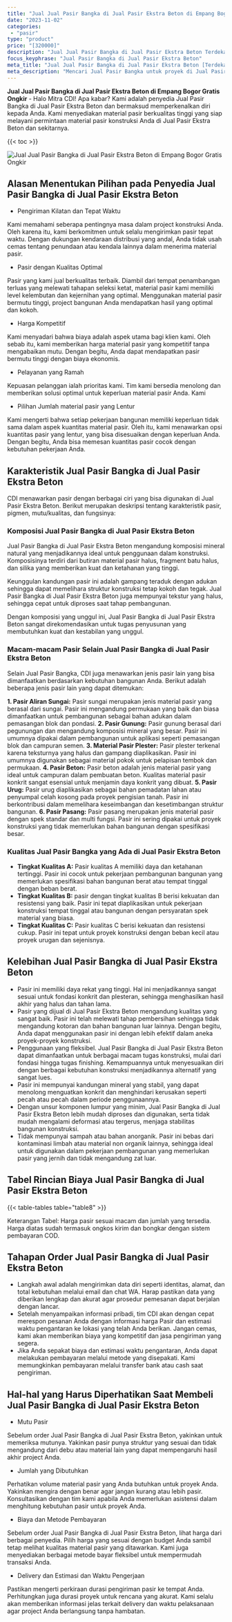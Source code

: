 ```yaml
---
title: "Jual Jual Pasir Bangka di Jual Pasir Ekstra Beton di Empang Bogor Gratis Ongkir"
date: "2023-11-02"
categories:
 - "pasir"
type: "product"
price: "[320000]"
description: "Jual Jual Pasir Bangka di Jual Pasir Ekstra Beton Terdekat. Jual Pasir Bangka ini sering digunakan dalam proyek konstruksi sebagai bahan campuran yang terpilih dan halus. Hubungi kami untuk informasi lebih lanjut."
focus_keyphrase: "Jual Pasir Bangka di Jual Pasir Ekstra Beton"
meta_title: "Jual Jual Pasir Bangka di Jual Pasir Ekstra Beton [Terdekat] - CDI"
meta_description: "Mencari Jual Pasir Bangka untuk proyek di Jual Pasir Ekstra Beton? Kami memiliki Jual Pasir Bangka berkualitas untuk bahan campuran. Dapatkan penawaran terbaik sekarang."
---
```


**Jual Jual Pasir Bangka di Jual Pasir Ekstra Beton di Empang Bogor Gratis Ongkir** - Halo Mitra CDI! Apa kabar? Kami adalah penyedia Jual Pasir Bangka di Jual Pasir Ekstra Beton dan bermaksud memperkenalkan diri kepada Anda. Kami menyediakan material pasir berkualitas tinggi yang siap melayani permintaan material pasir konstruksi Anda di Jual Pasir Ekstra Beton dan sekitarnya.

{{< toc >}}

![Jual Jual Pasir Bangka di Jual Pasir Ekstra Beton di Empang Bogor Gratis Ongkir](/images/pasir/pasir-bangunan-27.jpg)

## Alasan Menentukan Pilihan pada Penyedia Jual Pasir Bangka di Jual Pasir Ekstra Beton

*   Pengiriman Kilatan dan Tepat Waktu

Kami memahami seberapa pentingnya masa dalam project konstruksi Anda. Oleh karena itu, kami berkomitmen untuk selalu mengirimkan pasir tepat waktu. Dengan dukungan kendaraan distribusi yang andal, Anda tidak usah cemas tentang penundaan atau kendala lainnya dalam menerima material pasir.
*   Pasir dengan Kualitas Optimal

Pasir yang kami jual berkualitas terbaik. Diambil dari tempat penambangan terluas yang melewati tahapan seleksi ketat, material pasir kami memiliki level kelembutan dan kejernihan yang optimal. Menggunakan material pasir bermutu tinggi, project bangunan Anda mendapatkan hasil yang optimal dan kokoh.
*   Harga Kompetitif

Kami menyadari bahwa biaya adalah aspek utama bagi klien kami. Oleh sebab itu, kami memberikan harga material pasir yang kompetitif tanpa mengabaikan mutu. Dengan begitu, Anda dapat mendapatkan pasir bermutu tinggi dengan biaya ekonomis.
*   Pelayanan yang Ramah

Kepuasan pelanggan ialah prioritas kami. Tim kami bersedia menolong dan memberikan solusi optimal untuk keperluan material pasir Anda. Kami

*   Pilihan Jumlah material pasir yang Lentur

Kami mengerti bahwa setiap pekerjaan bangunan memiliki keperluan tidak sama dalam aspek kuantitas material pasir. Oleh itu, kami menawarkan opsi kuantitas pasir yang lentur, yang bisa disesuaikan dengan keperluan Anda. Dengan begitu, Anda bisa memesan kuantitas pasir cocok dengan kebutuhan pekerjaan Anda.

## Karakteristik Jual Pasir Bangka di Jual Pasir Ekstra Beton

CDI menawarkan pasir dengan berbagai ciri yang bisa digunakan di Jual Pasir Ekstra Beton. Berikut merupakan deskripsi tentang karakteristik pasir, pigmen, mutu/kualitas, dan fungsinya:

### Komposisi Jual Pasir Bangka di Jual Pasir Ekstra Beton

Jual Pasir Bangka di Jual Pasir Ekstra Beton mengandung komposisi mineral natural yang menjadikannya ideal untuk penggunaan dalam konstruksi. Komposisinya terdiri dari butiran material pasir halus, fragment batu halus, dan silika yang memberikan kuat dan ketahanan yang tinggi.

Keunggulan kandungan pasir ini adalah gampang teraduk dengan adukan sehingga dapat memelihara struktur konstruksi tetap kokoh dan tegak. Jual Pasir Bangka di Jual Pasir Ekstra Beton juga mempunyai tekstur yang halus, sehingga cepat untuk diproses saat tahap pembangunan.

Dengan komposisi yang unggul ini, Jual Pasir Bangka di Jual Pasir Ekstra Beton sangat direkomendasikan untuk tugas penyusunan yang membutuhkan kuat dan kestabilan yang unggul.

### Macam-macam Pasir Selain Jual Pasir Bangka di Jual Pasir Ekstra Beton

Selain Jual Pasir Bangka, CDI juga menawarkan jenis pasir lain yang bisa dimanfaatkan berdasarkan kebutuhan bangunan Anda. Berikut adalah beberapa jenis pasir lain yang dapat ditemukan:

**1\. Pasir Aliran Sungai:** Pasir sungai merupakan jenis material pasir yang berasal dari sungai. Pasir ini mengandung permukaan yang baik dan biasa dimanfaatkan untuk pembangunan sebagai bahan adukan dalam pemasangan blok dan pondasi.
**2\. Pasir Gunung:** Pasir gunung berasal dari pegunungan dan mengandung komposisi mineral yang besar. Pasir ini umumnya dipakai dalam pembangunan untuk aplikasi seperti pemasangan blok dan campuran semen.
**3\. Material Pasir Plester:** Pasir plester terkenal karena teksturnya yang halus dan gampang diaplikasikan. Pasir ini umumnya digunakan sebagai material pokok untuk pelapisan tembok dan permukaan.
**4\. Pasir Beton:** Pasir beton adalah jenis material pasir yang ideal untuk campuran dalam pembuatan beton. Kualitas material pasir konkrit sangat esensial untuk menjamin daya konkrit yang dibuat.
**5\. Pasir Urug:** Pasir urug diaplikasikan sebagai bahan pemadatan lahan atau penyumpal celah kosong pada proyek pengisian tanah. Pasir ini berkontribusi dalam memelihara keseimbangan dan kesetimbangan struktur bangunan.
**6\. Pasir Pasang:** Pasir pasang merupakan jenis material pasir dengan spek standar dan multi fungsi. Pasir ini sering dipakai untuk proyek konstruksi yang tidak memerlukan bahan bangunan dengan spesifikasi besar.

### Kualitas Jual Pasir Bangka yang Ada di Jual Pasir Ekstra Beton

*   **Tingkat Kualitas A:** Pasir kualitas A memiliki daya dan ketahanan tertinggi. Pasir ini cocok untuk pekerjaan pembangunan bangunan yang memerlukan spesifikasi bahan bangunan berat atau tempat tinggal dengan beban berat.
*   **Tingkat Kualitas B:** pasir dengan tingkat kualitas B berisi kekuatan dan resistensi yang baik. Pasir ini tepat diaplikasikan untuk pekerjaan konstruksi tempat tinggal atau bangunan dengan persyaratan spek material yang biasa.
*   **Tingkat Kualitas C:** Pasir kualitas C berisi kekuatan dan resistensi cukup. Pasir ini tepat untuk proyek konstruksi dengan beban kecil atau proyek urugan dan sejenisnya.

## Kelebihan Jual Pasir Bangka di Jual Pasir Ekstra Beton

*   Pasir ini memiliki daya rekat yang tinggi. Hal ini menjadikannya sangat sesuai untuk fondasi konkrit dan plesteran, sehingga menghasilkan hasil akhir yang halus dan tahan lama.
*   Pasir yang dijual di Jual Pasir Ekstra Beton mengandung kualitas yang sangat baik. Pasir ini telah melewati tahap pembersihan sehingga tidak mengandung kotoran dan bahan bangunan luar lainnya. Dengan begitu, Anda dapat menggunakan pasir ini dengan lebih efektif dalam aneka proyek-proyek konstruksi.
*   Penggunaan yang fleksibel. Jual Pasir Bangka di Jual Pasir Ekstra Beton dapat dimanfaatkan untuk berbagai macam tugas konstruksi, mulai dari fondasi hingga tugas finishing. Kemampuannya untuk menyesuaikan diri dengan berbagai kebutuhan konstruksi menjadikannya alternatif yang sangat lues.
*   Pasir ini mempunyai kandungan mineral yang stabil, yang dapat menolong menguatkan konkrit dan menghindari kerusakan seperti pecah atau pecah dalam periode penggunaannya.
*   Dengan unsur komponen lumpur yang minim, Jual Pasir Bangka di Jual Pasir Ekstra Beton lebih mudah diproses dan digunakan, serta tidak mudah mengalami deformasi atau tergerus, menjaga stabilitas bangunan konstruksi.
*   Tidak mempunyai sampah atau bahan anorganik. Pasir ini bebas dari kontaminasi limbah atau material non organik lainnya, sehingga ideal untuk digunakan dalam pekerjaan pembangunan yang memerlukan pasir yang jernih dan tidak mengandung zat luar.

## Tabel Rincian Biaya Jual Pasir Bangka di Jual Pasir Ekstra Beton

{{< table-tables table="table8" >}}

Keterangan Tabel: Harga pasir sesuai macam dan jumlah yang tersedia. Harga diatas sudah termasuk ongkos kirim dan bongkar dengan sistem pembayaran COD.

## Tahapan Order Jual Pasir Bangka di Jual Pasir Ekstra Beton

*   Langkah awal adalah mengirimkan data diri seperti identitas, alamat, dan total kebutuhan melalui email dan chat WA. Harap pastikan data yang diberikan lengkap dan akurat agar prosedur pemesanan dapat berjalan dengan lancar.
*   Setelah menyampaikan informasi pribadi, tim CDI akan dengan cepat merespon pesanan Anda dengan informasi harga Pasir dan estimasi waktu pengantaran ke lokasi yang telah Anda berikan. Jangan cemas, kami akan memberikan biaya yang kompetitif dan jasa pengiriman yang segera.
*   Jika Anda sepakat biaya dan estimasi waktu pengantaran, Anda dapat melakukan pembayaran melalui metode yang disepakati. Kami memungkinkan pembayaran melalui transfer bank atau cash saat pengiriman.

## Hal-hal yang Harus Diperhatikan Saat Membeli Jual Pasir Bangka di Jual Pasir Ekstra Beton

*   Mutu Pasir

Sebelum order Jual Pasir Bangka di Jual Pasir Ekstra Beton, yakinkan untuk memeriksa mutunya. Yakinkan pasir punya struktur yang sesuai dan tidak mengandung dari debu atau material lain yang dapat mempengaruhi hasil akhir project Anda.
*   Jumlah yang Dibutuhkan

Perhatikan volume material pasir yang Anda butuhkan untuk proyek Anda. Yakinkan mengira dengan benar agar jangan kurang atau lebih pasir. Konsultasikan dengan tim kami apabila Anda memerlukan asistensi dalam menghitung kebutuhan pasir untuk proyek Anda.
*   Biaya dan Metode Pembayaran

Sebelum order Jual Pasir Bangka di Jual Pasir Ekstra Beton, lihat harga dari berbagai penyedia. Pilih harga yang sesuai dengan budget Anda sambil tetap melihat kualitas material pasir yang ditawarkan. Kami juga menyediakan berbagai metode bayar fleksibel untuk mempermudah transaksi Anda.
*   Delivery dan Estimasi dan Waktu Pengerjaan

Pastikan mengerti perkiraan durasi pengiriman pasir ke tempat Anda. Perhitungkan juga durasi proyek untuk rencana yang akurat. Kami selalu akan memberikan informasi jelas terkait delivery dan waktu pelaksanaan agar project Anda berlangsung tanpa hambatan.